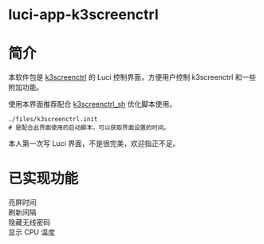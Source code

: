 # luci-app-k3screenctrl
# 简介
本软件包是 [k3screenctrl](https://github.com/updateing/k3screenctrl) 的 Luci 控制界面，方便用户控制 k3screenctrl 和一些附加功能。  

使用本界面推荐配合 [k3screenctrl_sh](https://github.com/Hill-98/k3screenctrl_sh) 优化脚本使用。
```
./files/k3screenctrl.init
# 是配合此界面使用的启动脚本，可以获取界面设置的时间。
```
本人第一次写 Luci 界面，不是很完美，欢迎指正不足。
# 已实现功能
亮屏时间  
刷新间隔  
隐藏无线密码  
显示 CPU 温度
